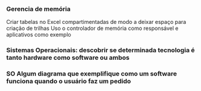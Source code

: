 ### Gerencia de memória 

Criar tabelas no Excel compartimentadas de modo a deixar espaço para criação de trilhas
Uso o controlador de memória como responsável e aplicativos como exemplo

### Sistemas Operacionais: descobrir se determinada tecnologia é tanto hardware como software ou ambos

### SO Algum diagrama que exemplifique como um software funciona quando o usuário faz um pedido
